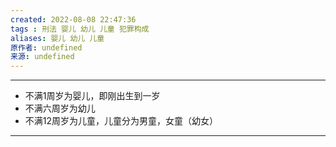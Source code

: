 ```yaml
---
created: 2022-08-08 22:47:36
tags : 刑法 婴儿 幼儿 儿童 犯罪构成
aliases: 婴儿 幼儿 儿童
原作者: undefined
来源: undefined
---
```

---
* 不满1周岁为婴儿，即刚出生到一岁
* 不满六周岁为幼儿
* 不满12周岁为儿童，儿童分为男童，女童（幼女）

---

